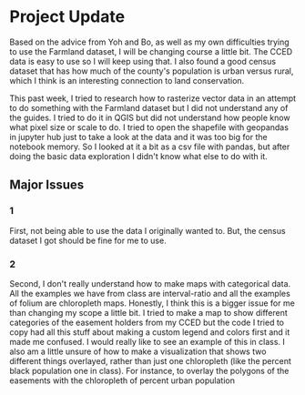 # Project Update

Based on the advice from Yoh and Bo, as well as my own difficulties trying to use the Farmland dataset, I will be changing course a little bit. The CCED data is easy to use so I will keep using that. I also found a good census dataset that has how much of the county's population is urban versus rural, which I think is an interesting connection to land conservation.

This past week, I tried to research how to rasterize vector data in an attempt to do something with the Farmland dataset but I did not understand any of the guides. I tried to do it in QGIS but did not understand how people know what pixel size or scale to do. I tried to open the shapefile with geopandas in jupyter hub just to take a look at the data and it was too big for the notebook memory. So I looked at it a bit as a csv file with pandas, but after doing the basic data exploration I didn't know what else to do with it. 

## Major Issues
### 1 
First, not being able to use the data I originally wanted to. But, the census dataset I got should be fine for me to use.
### 2
Second, I don't really understand how to make maps with categorical data. All the examples we have from class are interval-ratio and all the examples of folium are chloropleth maps. Honestly, I think this is a bigger issue for me than changing my scope a little bit. I tried to make a map to show different categories of the easement holders from my CCED but the code I tried to copy had all this stuff about making a custom legend and colors first and it made me confused. I would really like to see an example of this in class. I also am a little unsure of how to make a visualization that shows two different things overlayed, rather than just one chloropleth (like the percent black population one in class). For instance, to overlay the polygons of the easements with the chloropleth of percent urban population
